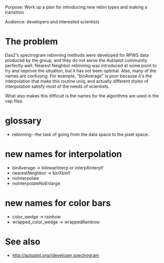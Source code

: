 Purpose: Work up a plan for introducing new rebin types and making a
transition

Audience: developers and interested scientists

# The problem

Das2's spectrogram rebinning methods were developed for RPWS data
produced by the group, and they do not serve the Autoplot community
perfectly well. Nearest Neighbor rebinning was introduced at some point
to try and improve the situation, but it has not been optimal. Also,
many of the names are confusing. For example, "binAverage" is poor
because it's the interpolation that make this routine uniq, and actually
different styles of interpolation satisfy most of the needs of
scientists.

What also makes this difficult is the names for the algorithms are used
in the vap files.

# glossary

  - rebinning--the task of going from the data space to the pixel space.

# new names for interpolation

  - binAverage -\> bilinearInterp or interpXinterpY
  - nearestNeighbor -\> binXbinY
  - noInterpolate
  - noInterpolateNoEnlarge

# new names for color bars

  - color\_wedge -\> rainbow
  - wrapped\_color\_wedge -\> wrappedRainbow

# See also

  - <http://autoplot.org//developer.spectrogram>

